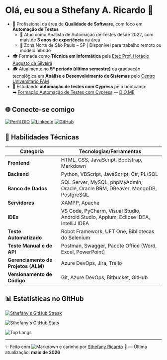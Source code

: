 # Olá, eu sou a Sthefany A. Ricardo 👋

- 💼 Profissional da área de **Qualidade de Software**, com foco em **Automação de Testes**  
  - 📆 Atuo como Analista de Automação de Testes desde 2022, com mais de **3 anos de experiência** na área  
  - 📍 Zona Norte de São Paulo – SP | Disponível para trabalho remoto ou modelo híbrido  
- 🎓 Formada como **Técnica em Informática** pela [Etec Prof. Horácio Augusto da Silveira](https://etechoracio.com.br/etechas/)  
- 🎓 Atualmente no **5º período (último semestre)** da graduação tecnológica em **Análise e Desenvolvimento de Sistemas** pelo [Centro Universitário FAM](https://www.vemprafam.com.br/)  
- 🎯 Estudando **automação de testes com Cypress** pelo bootcamp:  
  ➡️ [Formação Automação de Testes com Cypress](https://web.dio.me/track/fee183c4-92a0-4492-975d-8ea6dbfadfc5) — [DIO.ME](https://web.dio.me/)


## 🌐 Conecte-se comigo

[![Perfil DIO](https://img.shields.io/badge/-Meu%20Perfil%20na%20DIO-E94D5F?style=for-the-badge)](https://web.dio.me/users/s_albuquerque/)
[![LinkedIn](https://img.shields.io/badge/LinkedIn-E94D5F?style=for-the-badge&logo=linkedin&logoColor=white)](https://www.linkedin.com/in/sthefanyricardo/)
[![GitHub](https://img.shields.io/badge/GitHub-E94D5F?style=for-the-badge&logo=github&logoColor=white)](https://github.com/sthefanyricardo)


## 🧰 Habilidades Técnicas

| Categoria                           | Tecnologias/Ferramentas                                                                  |
|-------------------------------------|------------------------------------------------------------------------------------------|
| **Frontend**                        | HTML, CSS, JavaScript, Bootstrap, Markdown                                               |
| **Backend**                         | Python, VBScript, JavaScript, C#, PL/SQL                                                 |
| **Banco de Dados**                  | SQL Server, MySQL, phpMyAdmin, Oracle, Oracle BRM, DBeaver, MongoDB, PostgreSQL          |
| **Servidores**                      | XAMPP, Apache                                                                            |
| **IDEs**                            | VS Code, PyCharm, Visual Studio, Android Studio, Appium, Eclipse IDEA, IntelliJ IDEA     |
| **Teste Automatizado**              | Robot Framework, UFT One, Bibliotecas do Selenium                                        |
| **Teste Manual e de API**           | Postman, Swagger, Pacote Office (Word, Excel, PowerPoint)                                |
| **Gerenciamento de Projetos (ALM)** | Azure DevOps, Jira, Trello                                                               |
| **Versionamento de Código**         | Git, Azure DevOps, Bitbucket, GitHub                                                     |


## 📊 Estatísticas no GitHub

[![Sthefany's GitHub Streak](https://streak-stats.demolab.com/?user=sthefanyricardo&theme=bear&background=000&border=30A3DC&dates=FFF)](https://git.io/streak-stats)

![Sthefany's GitHub Stats](https://github-readme-stats.vercel.app/api?username=sthefanyricardo&theme=transparent&bg_color=000&border_color=30A3DC&show_icons=true&icon_color=30A3DC&title_color=E94D5F&text_color=FFF)

![Top Langs](https://github-readme-stats-git-masterrstaa-rickstaa.vercel.app/api/top-langs/?username=sthefanyricardo&layout=compact&bg_color=000&border_color=30A3DC&title_color=E94D5F&text_color=FFF)

---

✨ Feito com ![Markdown](https://img.shields.io/badge/Markdown-E94D5F?style=for-the-badge&logo=markdown)
 e carinho por [Sthefany Ricardo]() 🤍 — Última atualização: **maio de 2026**